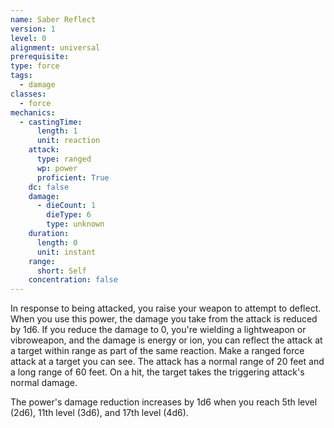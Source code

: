 ```yaml
---
name: Saber Reflect
version: 1
level: 0
alignment: universal
prerequisite: 
type: force
tags:
  - damage
classes:
  - force
mechanics:
  - castingTime:
      length: 1
      unit: reaction
    attack:
      type: ranged
      wp: power
      proficient: True
    dc: false
    damage:
      - dieCount: 1
        dieType: 6
        type: unknown
    duration:
      length: 0
      unit: instant
    range:
      short: Self
    concentration: false
---
```

In response to being attacked, you raise your weapon to attempt to deflect. When you use this power, the damage you take from the attack is reduced by 1d6. If you reduce the damage to 0, you're wielding a lightweapon or vibroweapon, and the damage is energy or ion, you can reflect the attack at a target within range as part of the same reaction. Make a ranged force attack at a target you can see. The attack has a normal range of 20 feet and a long range of 60 feet. On a hit, the target takes the triggering attack's normal damage. 

The power's damage reduction increases by 1d6 when you reach 5th level (2d6), 11th level (3d6), and 17th level (4d6).
    